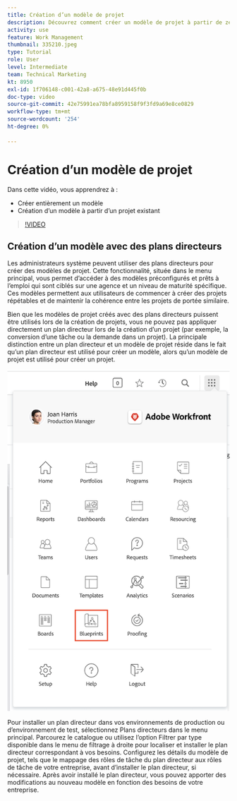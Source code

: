 ```yaml
---
title: Création d’un modèle de projet
description: Découvrez comment créer un modèle de projet à partir de zéro et d’un modèle existant.
activity: use
feature: Work Management
thumbnail: 335210.jpeg
type: Tutorial
role: User
level: Intermediate
team: Technical Marketing
kt: 8950
exl-id: 1f706148-c001-42a8-a675-48e91d445f0b
doc-type: video
source-git-commit: 42e75991ea78bfa8959158f9f3fd9a69e8ce0829
workflow-type: tm+mt
source-wordcount: '254'
ht-degree: 0%

---
```


# Création d’un modèle de projet

Dans cette vidéo, vous apprendrez à :

* Créer entièrement un modèle
* Création d’un modèle à partir d’un projet existant

>[!VIDEO](https://video.tv.adobe.com/v/335210/?quality=12&learn=on)

## Création d’un modèle avec des plans directeurs

Les administrateurs système peuvent utiliser des plans directeurs pour créer des modèles de projet. Cette fonctionnalité, située dans le menu principal, vous permet d’accéder à des modèles préconfigurés et prêts à l’emploi qui sont ciblés sur une agence et un niveau de maturité spécifique. Ces modèles permettent aux utilisateurs de commencer à créer des projets répétables et de maintenir la cohérence entre les projets de portée similaire.

Bien que les modèles de projet créés avec des plans directeurs puissent être utilisés lors de la création de projets, vous ne pouvez pas appliquer directement un plan directeur lors de la création d’un projet (par exemple, la conversion d’une tâche ou la demande dans un projet). La principale distinction entre un plan directeur et un modèle de projet réside dans le fait qu’un plan directeur est utilisé pour créer un modèle, alors qu’un modèle de projet est utilisé pour créer un projet.

![Plans directeurs dans le menu principal](assets/pt-blueprints-01.png)

Pour installer un plan directeur dans vos environnements de production ou d’environnement de test, sélectionnez Plans directeurs dans le menu principal. Parcourez le catalogue ou utilisez l’option Filtrer par type disponible dans le menu de filtrage à droite pour localiser et installer le plan directeur correspondant à vos besoins. Configurez les détails du modèle de projet, tels que le mappage des rôles de tâche du plan directeur aux rôles de tâche de votre entreprise, avant d’installer le plan directeur, si nécessaire. Après avoir installé le plan directeur, vous pouvez apporter des modifications au nouveau modèle en fonction des besoins de votre entreprise.
